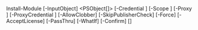 Install-Module
       [-InputObject] <PSObject[]>
       [-Credential <PSCredential>]
       [-Scope <String>]
       [-Proxy <Uri>]
       [-ProxyCredential <PSCredential>]
       [-AllowClobber]
       [-SkipPublisherCheck]
       [-Force]
       [-AcceptLicense]
       [-PassThru]
       [-WhatIf]
       [-Confirm]
       [<CommonParameters>]
